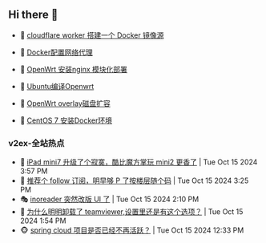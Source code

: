 ## Hi there 👋

<!--
**dkyg666/dkyg666** is a ✨ _special_ ✨ repository because its `README.md` (this file) appears on your GitHub profile.

Here are some ideas to get you started:

- 🔭 I’m currently working on ...
- 🌱 I’m currently learning ...
- 👯 I’m looking to collaborate on ...
- 🤔 I’m looking for help with ...
- 💬 Ask me about ...
- 📫 How to reach me: ...
- 😄 Pronouns: ...
- ⚡ Fun fact: ...
-->

<!-- BLOG-POST-LIST:START -->
- 🦩 [cloudflare worker 搭建一个 Docker 镜像源](http://blog.1996099.xyz/archives/cloudflare-worker-da-jian-yi-ge-docker-jing-xiang-zhan) 

- 🚦 [Docker配置网络代理](http://blog.1996099.xyz/archives/dockerpei-zhi-wang-luo-dai-li) 

- 🫶 [OpenWrt 安装nginx 模块化部署](http://blog.1996099.xyz/archives/openwrt-an-zhuang-nginx-mo-kuai-hua-bu-shu) 

- 🦄 [Ubuntu编译Openwrt](http://blog.1996099.xyz/archives/ubuntuzi-bian-yi-openwrt) 

- 🐻 [OpenWrt overlay磁盘扩容](http://blog.1996099.xyz/archives/openwrt-overlay) 

- 🤖 [CentOS 7 安装Docker环境](http://blog.1996099.xyz/archives/centos-docker) 
<!-- BLOG-POST-LIST:END -->

### v2ex-全站热点
<!-- v2ex:START -->
- 🥸 [iPad mini7 升级了个寂寞，酷比魔方掌玩 mini2 更香了](https://www.v2ex.com/t/1080633#reply4) | Tue Oct 15 2024 3:57 PM
- 🤗 [推荐个 follow 订阅，明早够 P 了按楼层随个码](https://www.v2ex.com/t/1080628#reply12) | Tue Oct 15 2024 3:25 PM
- 🎭 [inoreader 突然改版 UI 了](https://www.v2ex.com/t/1080609#reply4) | Tue Oct 15 2024 2:10 PM
- 🥷 [为什么明明卸载了 teamviewer,设置里还是有这个选项？](https://www.v2ex.com/t/1080605#reply1) | Tue Oct 15 2024 1:54 PM
- 🐵 [spring cloud 项目是否已经不再活跃？](https://www.v2ex.com/t/1080593#reply2) | Tue Oct 15 2024 12:33 PM<!-- v2ex:END -->

